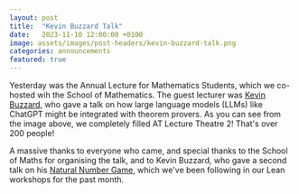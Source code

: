 ```yaml
---
layout: post
title:  "Kevin Buzzard Talk"
date:   2023-11-10 12:00:00 +0100
image: assets/images/post-headers/kevin-buzzard-talk.png
categories: announcements
featured: true
---
```

Yesterday was the Annual Lecture for Mathematics Students, which we co-hosted wih the School of Mathematics. The guest lecturer was [Kevin Buzzard][kevin], who gave a talk on how large language models (LLMs) like ChatGPT might be integrated with theorem provers. As you can see from the image above, we completely filled AT Lecture Theatre 2! That's over 200 people!

A massive thanks to everyone who came, and special thanks to the School of Maths for organising the talk, and to Kevin Buzzard, who gave a second talk on his [Natural Number Game][nng], which we've been following in our Lean workshops for the past month.

[kevin]: https://www.ma.ic.ac.uk/~buzzard/
[nng]: https://adam.math.hhu.de/#/g/hhu-adam/NNG4
